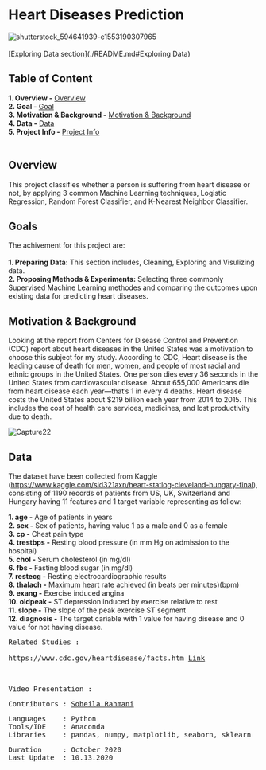 # Heart Diseases Prediction
![shutterstock_594641939-e1553190307965](https://user-images.githubusercontent.com/71153587/96128464-63296180-0ec3-11eb-84ec-d5bd606244a7.jpg)<br><br>
[Exploring Data section](./README.md#Exploring Data)

**Table of Content**<br>
---
**1. Overview -** [Overview](https://github.com/soheil-ra/Heart-Disease#overview)<br>
**2. Goal -** [Goal](https://github.com/soheil-ra/Heart-Disease#Goal)<br>
**3. Motivation & Background -** [Motivation & Background](https://github.com/soheil-ra/Heart-Disease#Motivation-&-Background)<br>
**4. Data -** [Data](https://github.com/soheil-ra/Heart-Disease#Data)<br>
**5. Project Info -** [Project Info](https://github.com/soheil-ra/Heart-Disease#Project-Info)<br><br>

**Overview**<br>
---
This project classifies whether a person is suffering from heart disease or not, by applying 3 common Machine Learning techniques, Logistic Regression, Random Forest Classifier, and K-Nearest Neighbor Classifier.<br>

**Goals**<br>
---
The achivement for this project are:<br><br>
**1. Preparing Data:** This section includes, Cleaning, Exploring and Visulizing data.<br>
**2. Proposing Methods & Experiments:** Selecting three commonly Supervised Machine Learning methodes and comparing the outcomes upon existing data for predicting heart diseases.<br>

**Motivation & Background**<br>
---
Looking at the report from Centers for Disease Control and Prevention (CDC) report about heart diseases in the United States was a motivation to choose this subject for my study. According to  CDC, Heart disease is the leading cause of death for men, women, and people of most racial and ethnic groups in the United States. One person dies every 36 seconds in the United States from cardiovascular disease. About 655,000 Americans die from heart disease each year—that’s 1 in every 4 deaths. Heart disease costs the United States about $219 billion each year from 2014 to 2015. This includes the cost of health care services, medicines, and lost productivity due to death.<br>

![Capture22](https://user-images.githubusercontent.com/71153587/96143182-da192700-0ed0-11eb-9090-79c6c55b08f2.PNG)<br>

**Data**
---
The dataset have been collected from Kaggle (https://www.kaggle.com/sid321axn/heart-statlog-cleveland-hungary-final), consisting of 1190 records of patients from US, UK, Switzerland and Hungary having 11 features and 1 target variable representing as follow:<br>

**1. age -** Age of patients in years<br>
**2. sex -** Sex of patients, having value 1 as a male and 0 as a female<br>
**3. cp -** Chest pain type<br>
**4. trestbps -** Resting blood pressure (in mm Hg on admission to the hospital)<br>
**5. chol -** Serum cholesterol (in mg/dl)<br>
**6. fbs -** Fasting blood sugar (in mg/dl)<br>
**7. restecg -** Resting electrocardiographic results<br>
**8. thalach -** Maximum heart rate achieved (in beats per minutes)(bpm)<br>
**9. exang -** Exercise induced angina<br>
**10. oldpeak -** ST depression induced by exercise relative to rest<br>
**11. slope -** The slope of the peak exercise ST segment<br>
**12. diagnosis -** The target cariable with 1 value for having disease and 0 value for not having disease.<br>

<pre>
Related Studies :

https://www.cdc.gov/heartdisease/facts.htm <a href=https://www.cdc.gov/dhdsp/maps/atlas/index.htm>Link</a>


</pre>

<pre>
Video Presentation : 
</pre>

<pre>
Contributors : <a href=https://github.com/soheil-ra>Soheila Rahmani</a>
</pre>

<pre>
Languages    : Python
Tools/IDE    : Anaconda
Libraries    : pandas, numpy, matplotlib, seaborn, sklearn
</pre>

<pre>
Duration     : October 2020
Last Update  : 10.13.2020
</pre>


